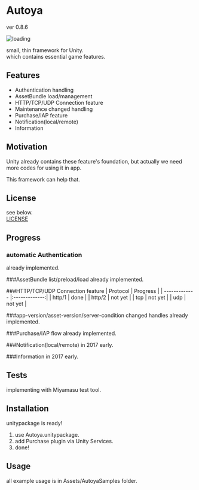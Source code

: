 # Autoya
ver 0.8.6

![loading](https://github.com/sassembla/Autoya/blob/master/doc/scr.png?raw=true)

small, thin framework for Unity.  
which contains essential game features.

## Features
* Authentication handling
* AssetBundle load/management
* HTTP/TCP/UDP Connection feature
* Maintenance changed handling
* Purchase/IAP feature
* Notification(local/remote)
* Information


## Motivation
Unity already contains these feature's foundation, but actually we need more codes for using it in app.

This framework can help that.

## License
see below.  
[LICENSE](./LICENSE)


## Progress

### automatic Authentication
already implemented.

###AssetBundle list/preload/load
already implemented.

###HTTP/TCP/UDP Connection feature
| Protocol        | Progress     |
| ------------- |:-------------:|
| http/1 | done | 
| http/2 | not yet | 
| tcp      | not yet      | 
| udp	| not yet      |  


###app-version/asset-version/server-condition changed handles
already implemented.

###Purchase/IAP flow
already implemented.

###Notification(local/remote)
in 2017 early.

###Information
in 2017 early.


## Tests
implementing with Miyamasu test tool.


## Installation
unitypackage is ready!

1. use Autoya.unitypackage.
2. add Purchase plugin via Unity Services.
3. done!

## Usage
all example usage is in Assets/AutoyaSamples folder.

